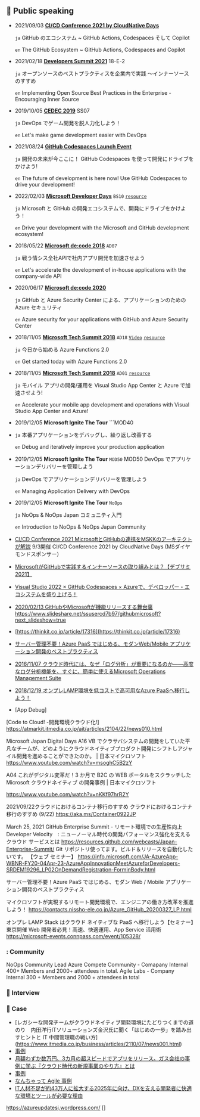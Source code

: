 ## :mega: Public speaking

- 2021/09/03 **[CI/CD Conference 2021 by CloudNative Days](https://event.cloudnativedays.jp/cicd2021)**
  
  ```ja``` GitHub のエコシステム ~ GitHub Actions, Codespaces そして Copilot

  ```en``` The GitHub Ecosystem ~ GitHub Actions, Codespaces and Copilot

- 2021/02/18 **[Developers Summit 2021](https://event.shoeisha.jp/devsumi/20210218)** 18-E-2

  ```ja``` オープンソースのベストプラクティスを企業内で実践 ～インナーソースのすすめ 

  ```en``` Implementing Open Source Best Practices in the Enterprise - Encouraging Inner Source

- 2019/10/05 **[CEDEC 2019](https://sapporo.cedec.jp/session/ss07/)** SS07

  ```ja``` DevOps でゲーム開発を脱人力化しよう！
  
  ```en``` Let's make game development easier with DevOps 

- 2021/08/24 **[GitHub Codespaces Launch Event](https://mktoevents.com/Microsoft+Event/287192/157-GQE-382?Dev_YT=PET3035075)**

  ```ja``` 開発の未来が今ここに！ GitHub Codespaces を使って開発にドライブをかけよう!
  
  ```en``` The future of development is here now! Use GitHub Codespaces to drive your development!

- 2022/02/03 **[Microsoft Developer Days](https://msevents.microsoft.com/event?id=1619975101)** ```BS10``` [```resource```](https://www.slideshare.net/microsoftjp/bs10microsoft-github)

  ```ja``` Microsoft と GitHub の開発エコシステムで、開発にドライブをかけよう！
  
  ```en``` Drive your development with the Microsoft and GitHub development ecosystem!

- 2018/05/22 **[Microsoft de:code 2018](https://www.microsoft.com/ja-jp/events/decode/2018/overview.aspx)** ```AD07```

  ```ja``` 戦う情シス全社APIで社内アプリ開発を加速させよう
  
  ```en``` Let's accelerate the development of in-house applications with the company-wide API
  
- 2020/06/17 **[Microsoft de:code 2020](https://www.microsoft.com/ja-jp/events/decode/2020)**

  ```ja``` GitHub と Azure Security Center による、アプリケーションのための Azure セキュリティ
  
  ```en``` Azure security for your applications with GitHub and Azure Security Center

- 2018/11/05 **[Microsoft Tech Summit 2018](https://www.microsoft.com/ja-jp/events/techsummit/2018/about.aspx)** ```AD18``` [```Video```](https://www.youtube.com/watch?v=_Rz7QKTbDvI) [```resource```](https://www.slideshare.net/ssusercd7b97/azure-functions-20)

  ```ja``` 今日から始める Azure Functions 2.0 

  ```en``` Get started today with Azure Functions 2.0 

- 2018/11/05 **[Microsoft Tech Summit 2018](https://www.microsoft.com/ja-jp/events/techsummit/2018/about.aspx)** ```AD01``` [```resource```](https://www.slideshare.net/ssusercd7b97/visual-studio-app-center-azure)

  ```ja``` モバイル アプリの開発/運用を Visual Studio App Center と Azure で加速させよう!
  
  ```en``` Accelerate your mobile app development and operations with Visual Studio App Center and Azure! 
 
- 2019/12/05 **Microsoft Ignite The Tour** ```MOD40
- 
  ```ja``` 本番アプリケーションをデバッグし、繰り返し改善する
  
  ```en``` Debug and iteratively improve your production application

- 2019/12/05 **Microsoft Ignite The Tour** ```MOD50```
 MOD50 DevOps でアプリケーションデリバリーを管理しよう

  ```ja``` DevOps でアプリケーションデリバリーを管理しよう

  ```en``` Managing Application Delivery with DevOps

- 2019/12/05 **Microsoft Ignite The Tour** ```NoOps```

  ```ja``` NoOps & NoOps Japan コミュニティ入門

  ```en``` Introduction to NoOps & NoOps Japan Community
  
  
  

- [CI/CD Conference 2021 MicrosoftとGitHubの連携をMSKKのアーキテクトが解説](https://thinkit.co.jp/article/18824)
9/3開催 CI/CD Conference 2021 by CloudNative Days (MSダイヤモンドスポンサー）
- [ MicrosoftがGitHubで実践するインナーソースの取り組みとは？【デブサミ2021】](https://codezine.jp/article/detail/13685)


- [Visual Studio 2022 × GitHub Codespaces × Azureで、デベロッパー・エコシステムを盛り上げろ！](https://zine.qiita.com/interview/202111-microsoft-github/)
- [2020/02/13 GitHubやMicrosoftが機能リリースする舞台裏](https://codezine.jp/article/detail/12089)
https://www.slideshare.net/ssusercd7b97/githubmicrosoft?next_slideshow=true
- [https://thinkit.co.jp/article/17316](https://thinkit.co.jp/article/17316)

- [サーバー管理不要！Azure PaaS ではじめる、モダンWeb/Mobile アプリケーション開発のベストプラクティス](https://www.sbbit.jp/eventinfo/43087)

- [2016/11/07 クラウド時代には、なぜ「ログ分析」が重要になるのか――高度なログ分析機能を、すぐに、簡単に使えるMicrosoft Operations Management Suite](https://atmarkit.itmedia.co.jp/ait/articles/1611/07/news010.html)
- [2018/12/19 オンプレLAMP環境を低コストで高可用なAzure PaaSへ移行しよう！](https://ascii.jp/elem/000/001/771/1771907/3/)
- [App Debug]

[Code to Cloud! -開発環境クラウド化!]
https://atmarkit.itmedia.co.jp/ait/articles/2104/22/news010.html




Microsoft Japan Digital Days
A16 VB でクラサバシステムの開発をしていた平凡なチームが、どのようにクラウドネイティブプロダクト開発にシフトしアジャイル開発を進めることができたのか。 | 日本マイクロソフト
https://www.youtube.com/watch?v=msoghC5B2zY

A04 これがデジタル変革だ！3 か月で B2C の WEB ポータルをスクラッチした Microsoft クラウドネイティブ の開発事例 | 日本マイクロソフト

https://www.youtube.com/watch?v=nKKf97hrR2Y

2021/09/22クラウドにおけるコンテナ移行のすすめ
クラウドにおけるコンテナ移行のすすめ  (9/22)
https://aka.ms/Container0922JP


March 25, 2021 GitHub Enterprise Summit - リモート環境での生産性向上
Developer Velocity　: ニューノーマル時代の開発パフォーマンス強化を支えるクラウド サービスとは
https://resources.github.com/webcasts/Japan-Enterprise-Summit/
Git リポジトリ使ってます。ビルド＆リリースを自動化したいです。 【ウェブ セミナー】
https://info.microsoft.com/JA-AzureApp-WBNR-FY20-04Apr-23-AzureAppInnovationMeetAzureforDevelopers-SRDEM19296_LP02OnDemandRegistration-ForminBody.html

サーバー管理不要！Azure PaaS ではじめる、モダン Web / Mobile アプリケーション開発のベストプラクティス

マイクロソフトが実現するリモート開発環境で、エンジニアの働き方改革を推進しよう！
https://contacts.nissho-ele.co.jp/Azure_GitHub_20200327_LP.html

オンプレ LAMP Stack はクラウド ネイティブな PaaS へ移行しよう【セミナー】東京開催
Web 開発者必見！高速、快適運用、App Service 活用術
https://microsoft-events.connpass.com/event/105328/



### : Community
NoOps Community Lead
Azure Compete Community - Comapany Internal 400+ Members and 2000+ attendees in total.
Agile Labs - Company Internal 300 + Members and 2000 + attendees in total


### :mega: Interview


### :mega: Case
- [レガシーな開発チームがクラウドネイティブ開発環境にたどりつくまでの道のり　内田洋行ITソリューションズ金沢氏に聞く「はじめの一歩」を踏み出すヒントと IT 中間管理職の戦い方]
(https://www.itmedia.co.jp/business/articles/2110/07/news001.html)
- [事例](https://customers.microsoft.com/ja-jp/story/1371339985204712916-uchida-yoko-it-solutions-co-ltd-professional-services-azure-jp-japan)
- [月額わずか数万円、3カ月の超スピードでアプリをリリース。ガス会社の事例に学ぶ『クラウド時代の新規事業のやり方』とは](https://www.itmedia.co.jp/business/articles/2107/08/news002.html)
- [事例](https://customers.microsoft.com/ja-jp/story/1419627181105204902-tobu-gas-ja-japan)
- [なんちゃって Agile 事例](https://news.mynavi.jp/techplus/kikaku/azure_case_td-83/)
- [IT人材不足が約43万人に拡大する2025年に向け、DXを支える開発者に快適な環境とツールが必要な理由](https://atmarkit.itmedia.co.jp/ait/articles/2004/07/news004.html)


https://azureupdatesj.wordpress.com/
[]
